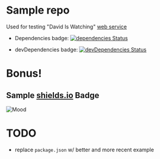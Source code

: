 # Sample repo

Used for testing "David Is Watching" [web service](https://github.com/alanshaw/david-www)

- Dependencies badge:
[![dependencies Status](https://david-dm.org/pabranch/diw/status.svg)](https://david-dm.org/pabranch/diw)

- devDependencies badge:
[![devDependencies Status](https://david-dm.org/pabranch/diw/dev-status.svg)](https://david-dm.org/pabranch/diw?type=dev)

# Bonus!

## Sample [shields.io](https://shields.io/) Badge

![Mood](https://img.shields.io/badge/Mood-Upbeat-pink.svg)

# TODO

- replace `package.json` w/ better and more recent example
